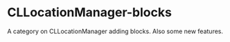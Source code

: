 CLLocationManager-blocks
========================

A category on CLLocationManager adding blocks. Also some new features.
